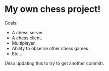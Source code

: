 # My own chess project! 
Goals:
- A chess server.
- A chess client.
- Multiplayer.
- Ability to observe other chess games.
- Etc...

(Also updating this to try to get another commit). 
